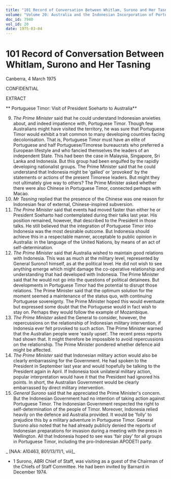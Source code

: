 ```yaml
---
title: "101 Record of Conversation Between Whitlam, Surono and Her Tasning"
volume: "Volume 20: Australia and the Indonesian Incorporation of Portuguese Timor, 1974-1976"
doc_id: 7940
vol_id: 20
date: 1975-03-04
---
```


# 101 Record of Conversation Between Whitlam, Surono and Her Tasning

Canberra, 4 March 1975

CONFIDENTIAL

EXTRACT

** Portuguese Timor: Visit of President Soeharto to Australia**

  9. _The Prime Minister_ said that he could understand Indonesian anxieties about, and indeed impatience with, Portuguese Timor. Though few Australians might have visited the territory, he was sure that Portuguese Timor would exhibit a trait common to many developing countries facing decolonisation. That is, Portuguese Timor must have an elite of Portuguese and half Portuguese/Timorese bureaucrats who preferred a European lifestyle and who fancied themselves the leaders of an independent State. This had been the case in Malaysia, Singapore, Sri Lanka and Indonesia. But this group had been engulfed by the rapidly developing nationalist groups. The Prime Minister said that he could understand that Indonesia might be 'galled' or 'provoked' by the statements or actions of the present Timorese leaders. But might they not ultimately give way to others? The Prime Minister asked whether there were also Chinese in Portuguese Timor, connected perhaps with Macao.
  10. _Mr Tasning_ replied that the presence of the Chinese was one reason for Indonesian fear of external, Chinese-inspired subversion.
  11. _The Prime Minister_ said that events had moved faster than either he or President Soeharto had contemplated during their talks last year. His position remained, however, that described to the President in those talks. He still believed that the integration of Portuguese Timor into Indonesia was the most desirable outcome. But Indonesia should achieve this in a respectable manner, acceptable to public opinion in Australia: in the language of the United Nations, by means of an act of self-determination.
  12. _The Prime Minister_ said that Australia wished to maintain good relations with Indonesia. This was as much at the military level, represented by General Surono1 himself, as at the political level. He did not wish to see anything emerge which might damage the co-operative relationship and understanding that had developed with Indonesia. The Prime Minister said that he would not go into the questions of political detainees. But developments in Portuguese Timor had the potential to disrupt those relations. The Prime Minister said that the optimum solution for the moment seemed a maintenance of the status quo, with continuing Portuguese sovereignty. The Prime Minister hoped this would eventuate but expressed some doubt that the Portuguese would in fact wish to stay on. Perhaps they would follow the example of Mozambique. 
  13. _The Prime Minister_ asked the General to consider, however, the repercussions on the relationship of Indonesian military intervention, if Indonesia ever felt provoked to such action. The Prime Minister warned that the Australian people were 'easily upset'. The recent press reports had shown that. It might therefore be impossible to avoid repercussions on the relationship. The Prime Minister pondered whether defence aid might be affected. 
  14. _The Prime Minister_ said that Indonesian military action would also be clearly embarrassing for the Government. He had spoken to the President in September last year and would hopefully be talking to the President again in April. If Indonesia took unilateral military action, popular interpretation would have it that the President had ignored his points. In short, the Australian Government would be clearly embarrassed by direct military intervention. 
  15. _General Surono_ said that he appreciated the Prime Minister's concern. But the Indonesian Government had no intention of taking action against Portuguese Timor. The Indonesian Government respected the right to self-determination of the people of Timor. Moreover, Indonesia relied heavily on the defence aid Australia provided. It would be 'folly' to prejudice this by a military adventure in Portuguese Timor. General Surono also noted that he had already publicly denied the reports of Indonesian preparations for invasion during a meeting with the press in Wellington. All that Indonesia hoped to see was 'fair play' for all groups in Portuguese Timor, including the pro-Indonesian APODETI party.



_ [NAA: A10463, 801/13/11/1, viii]_

  * 1 Surono, ABRI Chief of Staff, was visiting as a guest of the Chairman of the Chiefs of Staff Committee. He had been invited by Barnard in December 1974.


